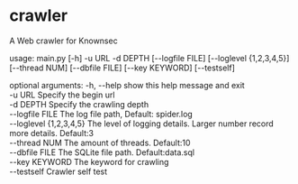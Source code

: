 crawler
=======

A Web crawler for Knownsec

usage: main.py [-h] -u URL -d DEPTH [--logfile FILE] [--loglevel {1,2,3,4,5}]
               [--thread NUM] [--dbfile FILE] [--key KEYWORD] [--testself]

optional arguments:
  -h, --help            show this help message and exit  
  -u URL                Specify the begin url  
  -d DEPTH              Specify the crawling depth  
  --logfile FILE        The log file path, Default: spider.log  
  --loglevel {1,2,3,4,5}  The level of logging details. Larger number record  
                        more details. Default:3  
  --thread NUM          The amount of threads. Default:10  
  --dbfile FILE         The SQLite file path. Default:data.sql  
  --key KEYWORD         The keyword for crawling  
  --testself            Crawler self test  